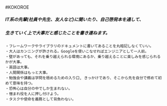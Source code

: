 #KOKOROE  
##### *IT系の先輩(社員や先生、友人など)に聞いたり、自己啓発本を通して、*
##### *生きていく上で大事だと感じたことを書き連ねます。*
```
・フレームワークやライブラリのドキュメントに書いてあることを丸暗記しなくていい。
・大人はカンニングが許される。Googleを使いこなせればエンジニアとして一人前。
・壁があっても、それを乗り越えられる環境にあるか、乗り越えることに楽しみを感じられるかが大事。
・英語は大事。
・人間関係はもっと大事。
・勉強会や講義は学問を極めるための入り口, きっかけであり、そこから先を自分で修めて初めて意味を持つ。
・恐怖心は自分の中でしか生まれない。
・憎まれ役を人に押し付けよう。
・タスクや使命を義務として背負わない。
```
